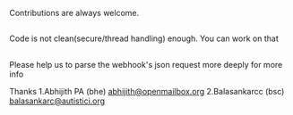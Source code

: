 Contributions are always welcome.


##
Code is not clean(secure/thread handling) enough. You can work on that
##
Please help us to parse the webhook's json request more deeply for more info



Thanks
1.Abhijith PA (bhe)  <abhijith@openmailbox.org>
2.Balasankarcc (bsc) <balasankarc@autistici.org>
